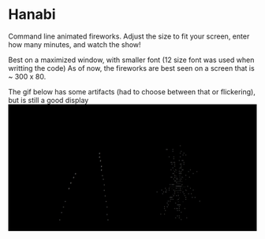 # Hanabi
Command line animated fireworks. Adjust the size to fit your screen, enter how many minutes, and watch the show!

Best on a maximized window, with smaller font (12 size font was used when writting the code)
As of now, the fireworks are best seen on a screen that is ~ 300 x 80. 

The gif below has some artifacts (had to choose between that or flickering), but is still a good display
![](demo.gif)